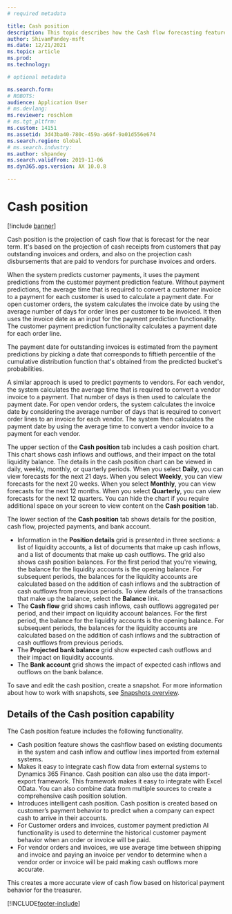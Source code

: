 ```yaml
---
# required metadata

title: Cash position
description: This topic describes how the Cash flow forecasting feature predicts an organization's cash position for specific times. It also describes the options that are available for showing forecasts for different periods. 
author: ShivamPandey-msft
ms.date: 12/21/2021
ms.topic: article
ms.prod: 
ms.technology: 

# optional metadata

ms.search.form: 
# ROBOTS: 
audience: Application User
# ms.devlang: 
ms.reviewer: roschlom
# ms.tgt_pltfrm: 
ms.custom: 14151
ms.assetid: 3d43ba40-780c-459a-a66f-9a01d556e674
ms.search.region: Global
# ms.search.industry: 
ms.author: shpandey
ms.search.validFrom: 2019-11-06
ms.dyn365.ops.version: AX 10.0.8

---
```


# Cash position

[!include [banner](../includes/banner.md)]

Cash position is the projection of cash flow that is forecast for the near term. It's based on the projection of cash receipts from customers that pay outstanding invoices and orders, and also on the projection cash disbursements that are paid to vendors for purchase invoices and orders.

When the system predicts customer payments, it uses the payment predictions from the customer payment prediction feature. Without payment predictions, the average time that is required to convert a customer invoice to a payment for each customer is used to calculate a payment date. For open customer orders, the system calculates the invoice date by using the average number of days for order lines per customer to be invoiced. It then uses the invoice date as an input for the payment prediction functionality. The customer payment prediction functionality calculates a payment date for each order line. 

The payment date for outstanding invoices is estimated from the payment predictions by picking a date that corresponds to fiftieth percentile of the cumulative distribution function that's obtained from the predicted bucket's probabilities.

A similar approach is used to predict payments to vendors. For each vendor, the system calculates the average time that is required to convert a vendor invoice to a payment. That number of days is then used to calculate the payment date. For open vendor orders, the system calculates the invoice date by considering the average number of days that is required to convert order lines to an invoice for each vendor. The system then calculates the payment date by using the average time to convert a vendor invoice to a payment for each vendor.

The upper section of the **Cash position** tab includes a cash position chart. This chart shows cash inflows and outflows, and their impact on the total liquidity balance. The details in the cash position chart can be viewed in daily, weekly, monthly, or quarterly periods. When you select **Daily**, you can view forecasts for the next 21 days. When you select **Weekly**, you can view forecasts for the next 20 weeks. When you select **Monthly**, you can view forecasts for the next 12 months. When you select **Quarterly**, you can view forecasts for the next 12 quarters. You can hide the chart if you require additional space on your screen to view content on the **Cash position** tab.

The lower section of the **Cash position** tab shows details for the position, cash flow, projected payments, and bank account.

- Information in the **Position details** grid is presented in three sections: a list of liquidity accounts, a list of documents that make up cash inflows, and a list of documents that make up cash outflows. The grid also shows cash position balances. For the first period that you're viewing, the balance for the liquidity accounts is the opening balance. For subsequent periods, the balances for the liquidity accounts are calculated based on the addition of cash inflows and the subtraction of cash outflows from previous periods. To view details of the transactions that make up the balance, select the **Balance** link.
- The **Cash flow** grid shows cash inflows, cash outflows aggregated per period, and their impact on liquidity account balances. For the first period, the balance for the liquidity accounts is the opening balance. For subsequent periods, the balances for the liquidity accounts are calculated based on the addition of cash inflows and the subtraction of cash outflows from previous periods.
- The **Projected bank balance** grid show expected cash outflows and their impact on liquidity accounts.
- The **Bank account** grid shows the impact of expected cash inflows and outflows on the bank balance.

To save and edit the cash position, create a snapshot. For more information about how to work with snapshots, see [Snapshots overview](payment-snapshots.md).

## Details of the Cash position capability 

The Cash position feature includes the following functionality. 

- Cash position feature shows the cashflow based on existing documents in the system and cash inflow and outflow lines imported from external systems.
- Makes it easy to integrate cash flow data from external systems to Dynamics 365 Finance. Cash position can also use the data import-export framework. This framework makes it easy to integrate with Excel OData. You can also combine data from multiple sources to create a comprehensive cash position solution.
- Introduces intelligent cash position. Cash position is created based on customer’s payment behavior to predict when a company can expect cash to arrive in their accounts.
- For Customer orders and invoices, customer payment prediction AI functionality is used to determine the historical customer payment behavior when an order or invoice will be paid.
- For vendor orders and invoices, we use average time between shipping and invoice and paying an invoice per vendor to determine when a vendor order or invoice will be paid making cash outflows more accurate.

This creates a more accurate view of cash flow based on historical payment behavior for the treasurer. 

[!INCLUDE[footer-include](../../includes/footer-banner.md)]
